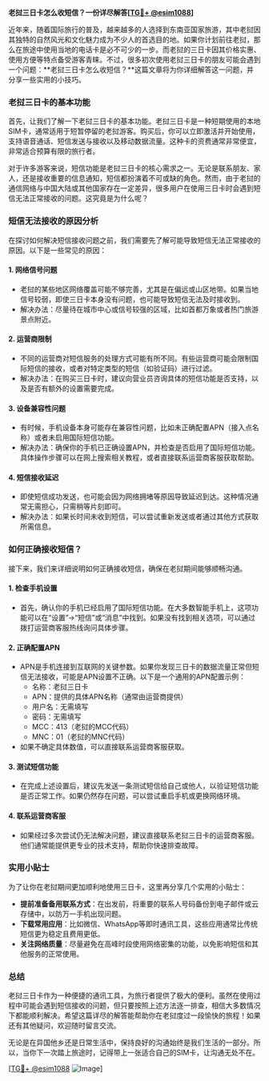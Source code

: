 **老挝三日卡怎么收短信？一份详尽解答[[TG💪+ @esim1088](https://t.me/s/esim1088)]**

近年来，随着国际旅行的普及，越来越多的人选择到东南亚国家旅游，其中老挝因其独特的自然风光和文化魅力成为不少人的首选目的地。如果你计划前往老挝，那么在旅途中使用当地的电话卡是必不可少的一步。而老挝的三日卡因其价格实惠、使用方便等特点备受游客青睐。不过，很多初次使用老挝三日卡的朋友可能会遇到一个问题：**老挝三日卡怎么收短信？**这篇文章将为你详细解答这一问题，并分享一些实用的小技巧。

### 老挝三日卡的基本功能

首先，让我们了解一下老挝三日卡的基本功能。老挝三日卡是一种短期使用的本地SIM卡，通常适用于短暂停留的老挝游客。购买后，你可以立即激活并开始使用，支持语音通话、短信发送与接收以及移动数据流量。这种卡的资费通常非常便宜，非常适合预算有限的旅行者。

对于许多游客来说，短信功能是老挝三日卡的核心需求之一。无论是联系朋友、家人，还是接收重要的信息通知，短信都扮演着不可或缺的角色。然而，由于老挝的通信网络与中国大陆或其他国家存在一定差异，很多用户在使用三日卡时会遇到短信无法正常接收的问题。这究竟是为什么呢？

### 短信无法接收的原因分析

在探讨如何解决短信接收问题之前，我们需要先了解可能导致短信无法正常接收的原因。以下是一些常见的原因：

#### 1. **网络信号问题**
   - 老挝的某些地区网络覆盖可能不够完善，尤其是在偏远或山区地带。如果当地信号较弱，即使三日卡本身没有问题，也可能导致短信无法及时接收到。
   - 解决办法：尽量待在城市中心或信号较强的区域，比如首都万象或者热门旅游景点附近。

#### 2. **运营商限制**
   - 不同的运营商对短信服务的处理方式可能有所不同。有些运营商可能会限制国际短信的接收，或者对特定类型的短信（如验证码）进行过滤。
   - 解决办法：在购买三日卡时，建议向营业员咨询具体的短信功能是否支持，以及是否有额外的设置需要完成。

#### 3. **设备兼容性问题**
   - 有时候，手机设备本身可能存在兼容性问题，比如未正确配置APN（接入点名称）或者未启用国际短信功能。
   - 解决办法：确保你的手机已正确设置APN，并检查是否启用了国际短信功能。具体操作步骤可以在网上搜索相关教程，或者直接联系运营商客服获取帮助。

#### 4. **短信接收延迟**
   - 即使短信成功发送，也可能会因为网络拥堵等原因导致延迟到达。这种情况通常无需担心，只需稍等片刻即可。
   - 解决办法：如果长时间未收到短信，可以尝试重新发送或者通过其他方式获取所需信息。

### 如何正确接收短信？

接下来，我们来详细说明如何正确接收短信，确保在老挝期间能够顺畅沟通。

#### 1. **检查手机设置**
   - 首先，确认你的手机已经启用了国际短信功能。在大多数智能手机上，这项功能可以在“设置”→“短信”或“消息”中找到。如果没有找到相关选项，可以通过拨打运营商客服热线询问具体步骤。

#### 2. **正确配置APN**
   - APN是手机连接到互联网的关键参数。如果你发现三日卡的数据流量正常但短信无法接收，可能是APN设置不正确。以下是一个通用的APN配置示例：
     - 名称：老挝三日卡
     - APN：提供的具体APN名称（通常由运营商提供）
     - 用户名：无需填写
     - 密码：无需填写
     - MCC：413（老挝的MCC代码）
     - MNC：01（老挝的MNC代码）
   - 如果不确定具体数值，可以直接联系运营商客服获取。

#### 3. **测试短信功能**
   - 在完成上述设置后，建议先发送一条测试短信给自己或他人，以验证短信功能是否正常工作。如果仍然存在问题，可以尝试重启手机或更换网络环境。

#### 4. **联系运营商客服**
   - 如果经过多次尝试仍无法解决问题，建议直接联系老挝三日卡的运营商客服。他们通常能提供更专业的技术支持，帮助你快速排查故障。

### 实用小贴士

为了让你在老挝期间更加顺利地使用三日卡，这里再分享几个实用的小贴士：

- **提前准备备用联系方式**：在出发前，将重要的联系人号码备份到电子邮件或云存储中，以防万一手机出现问题。
- **下载常用应用**：比如微信、WhatsApp等即时通讯工具，这些应用通常比传统短信更为稳定且费用更低。
- **关注网络质量**：尽量避免在高峰时段使用网络密集的功能，以免影响短信和其他服务的正常使用。

### 总结

老挝三日卡作为一种便捷的通讯工具，为旅行者提供了极大的便利。虽然在使用过程中可能会遇到短信接收的问题，但只要按照上述方法逐一排查，相信大多数情况下都能顺利解决。希望这篇详尽的解答能帮助你在老挝度过一段愉快的旅程！如果还有其他疑问，欢迎随时留言交流。

无论是在异国他乡还是日常生活中，保持良好的沟通始终是我们生活的一部分。所以，当你下一次踏上旅途时，记得带上一张适合自己的SIM卡，让沟通无处不在。

[[TG💪+ @esim1088](https://t.me/s/esim1088) ![Image](https://i.postimg.cc/4NQfJmqS/Snipaste-2025-05-13-00-14-12.png)]